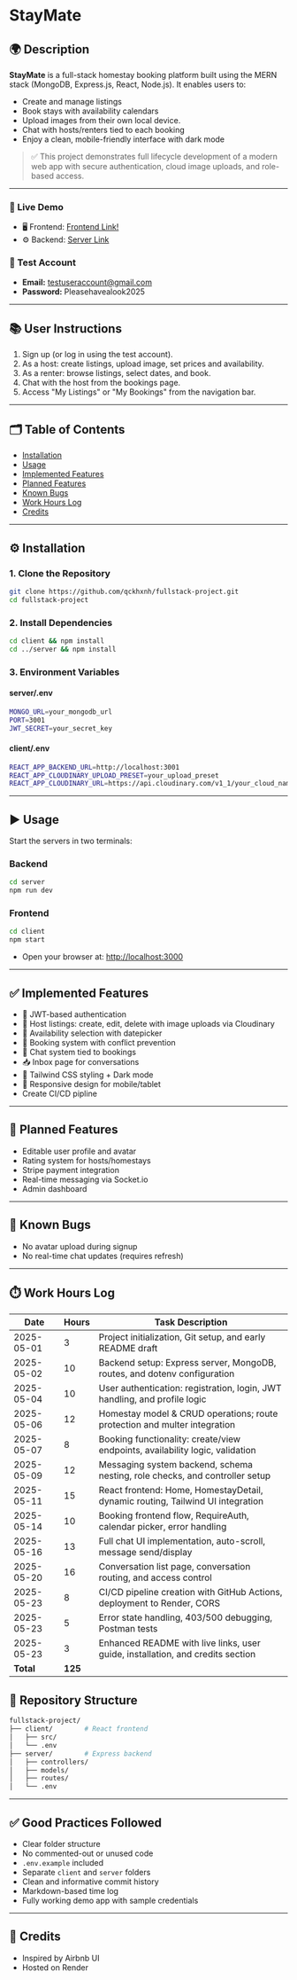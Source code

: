 # StayMate

## 🌍 Description

**StayMate** is a full-stack homestay booking platform built using the MERN stack (MongoDB, Express.js, React, Node.js). It enables users to:

- Create and manage listings
- Book stays with availability calendars
- Upload images from their own local device.
- Chat with hosts/renters tied to each booking
- Enjoy a clean, mobile-friendly interface with dark mode

> ✅ This project demonstrates full lifecycle development of a modern web app with secure authentication, cloud image uploads, and role-based access.

---

### 🔗 Live Demo

- 🖥️ Frontend: [Frontend Link!](https://staymate-client.onrender.com)
- ⚙️ Backend: [Server Link](https://staymate-server-b263.onrender.com)

### 🧪 Test Account

- **Email:** <testuseraccount@gmail.com>
- **Password:** Pleasehavealook2025

---

## 📚 User Instructions

1. Sign up (or log in using the test account).
2. As a host: create listings, upload image, set prices and availability.
3. As a renter: browse listings, select dates, and book.
4. Chat with the host from the bookings page.
5. Access "My Listings" or "My Bookings" from the navigation bar.

---

## 🗂️ Table of Contents

- [Installation](#installation)
- [Usage](#usage)
- [Implemented Features](#implemented-features)
- [Planned Features](#planned-features)
- [Known Bugs](#known-bugs)
- [Work Hours Log](#work-hours-log)
- [Credits](#credits)

---

## ⚙️ Installation

### 1. Clone the Repository

```bash
git clone https://github.com/qckhxnh/fullstack-project.git
cd fullstack-project
```

### 2. Install Dependencies

```bash
cd client && npm install
cd ../server && npm install
```

### 3. Environment Variables

#### server/.env

```bash
MONGO_URL=your_mongodb_url
PORT=3001
JWT_SECRET=your_secret_key
```

#### client/.env

```bash
REACT_APP_BACKEND_URL=http://localhost:3001
REACT_APP_CLOUDINARY_UPLOAD_PRESET=your_upload_preset
REACT_APP_CLOUDINARY_URL=https://api.cloudinary.com/v1_1/your_cloud_name/image/upload
```

---

## ▶️ Usage

Start the servers in two terminals:

### Backend

```bash
cd server
npm run dev
```

### Frontend

```bash
cd client
npm start
```

- Open your browser at: [http://localhost:3000](http://localhost:3000)

---

## ✅ Implemented Features

- 🔐 JWT-based authentication
- 🏡 Host listings: create, edit, delete with image uploads via Cloudinary
- 📅 Availability selection with datepicker
- 📖 Booking system with conflict prevention
- 💬 Chat system tied to bookings
- 📥 Inbox page for conversations
- 🌙 Tailwind CSS styling + Dark mode
- 📱 Responsive design for mobile/tablet
- Create CI/CD pipline

---

## 🧩 Planned Features

- Editable user profile and avatar
- Rating system for hosts/homestays
- Stripe payment integration
- Real-time messaging via Socket.io
- Admin dashboard

---

## 🐞 Known Bugs

- No avatar upload during signup
- No real-time chat updates (requires refresh)

---

## ⏱️ Work Hours Log


| Date       | Hours   | Task Description                                                               |
| ---------- | ------- | ------------------------------------------------------------------------------ |
| 2025-05-01 | 3       | Project initialization, Git setup, and early README draft                      |
| 2025-05-02 | 10      | Backend setup: Express server, MongoDB, routes, and dotenv configuration       |
| 2025-05-04 | 10      | User authentication: registration, login, JWT handling, and profile logic      |
| 2025-05-06 | 12      | Homestay model & CRUD operations; route protection and multer integration      |
| 2025-05-07 | 8       | Booking functionality: create/view endpoints, availability logic, validation   |
| 2025-05-09 | 12      | Messaging system backend, schema nesting, role checks, and controller setup    |
| 2025-05-11 | 15      | React frontend: Home, HomestayDetail, dynamic routing, Tailwind UI integration |
| 2025-05-14 | 10      | Booking frontend flow, RequireAuth, calendar picker, error handling            |
| 2025-05-16 | 13      | Full chat UI implementation, auto-scroll, message send/display                 |
| 2025-05-20 | 16      | Conversation list page, conversation routing, and access control               |
| 2025-05-23 | 8       | CI/CD pipeline creation with GitHub Actions, deployment to Render, CORS        |
| 2025-05-23 | 5       | Error state handling, 403/500 debugging, Postman tests                         |
| 2025-05-23 | 3       | Enhanced README with live links, user guide, installation, and credits section |
| **Total**  | **125** |                                                                                |

## 📂 Repository Structure

```bash
fullstack-project/
├── client/        # React frontend
│   ├── src/
│   └── .env
├── server/        # Express backend
│   ├── controllers/
│   ├── models/
│   ├── routes/
│   └── .env
```

---

## ✅ Good Practices Followed

- Clear folder structure
- No commented-out or unused code
- `.env.example` included
- Separate `client` and `server` folders
- Clean and informative commit history
- Markdown-based time log
- Fully working demo app with sample credentials

---

## 🙌 Credits

- Inspired by Airbnb UI
- Hosted on Render


